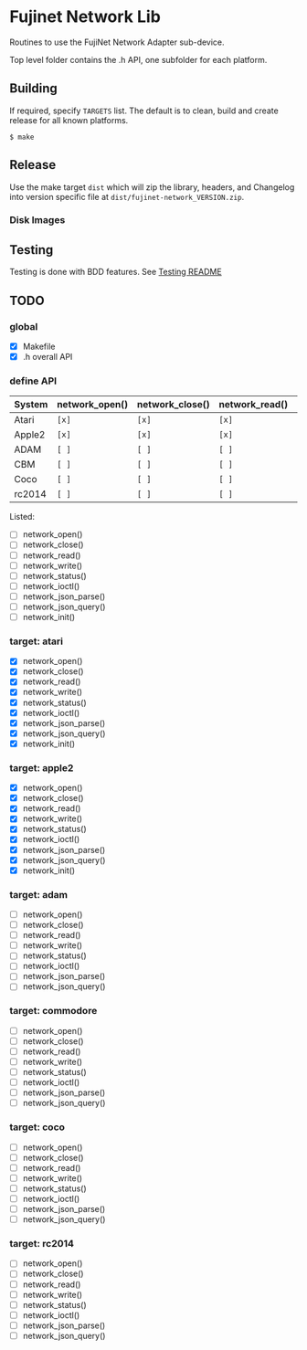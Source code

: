 # Fujinet Network Lib

Routines to use the FujiNet Network Adapter sub-device.

Top level folder contains the .h API, one subfolder for each platform.

## Building

If required, specify `TARGETS` list. The default is to clean, build and create release for all known platforms.

```shell
$ make
```

## Release

Use the make target `dist` which will zip the library, headers, and Changelog into version specific file at `dist/fujinet-network_VERSION.zip`.

### Disk Images

## Testing

Testing is done with BDD features. See [Testing README](testing/bdd-testing/README.md)

## TODO

### global

- [x] Makefile
- [x] .h overall API

### define API

|System | network_open() | network_close() | network_read() | network_write() | network_status() | network_ioctl() | network_json_parse() | network_json_query() | network_init() |
|-------|----------------|-----------------|----------------|-----------------|------------------|-----------------|----------------------|----------------------|----------------|
| Atari | `[x]`          |  `[x]`          | `[x]`          | `[x]`           | `[x]`            | `[x]`           | `[x]`                | `[x]`                | `[x]`          |
| Apple2| `[x]`          |  `[x]`          | `[x]`          | `[x]`           | `[x]`            | `[x]`           | `[x]`                | `[x]`                | `[x]`          |
| ADAM  | `[ ]`          |  `[ ]`          | `[ ]`          | `[ ]`           | `[ ]`            | `[ ]`           | `[ ]`                | `[ ]`                | `[ ]`          |
| CBM   | `[ ]`          |  `[ ]`          | `[ ]`          | `[ ]`           | `[ ]`            | `[ ]`           | `[ ]`                | `[ ]`                | `[ ]`          |
| Coco  | `[ ]`          |  `[ ]`          | `[ ]`          | `[ ]`           | `[ ]`            | `[ ]`           | `[ ]`                | `[ ]`                | `[ ]`          |
| rc2014| `[ ]`          |  `[ ]`          | `[ ]`          | `[ ]`           | `[ ]`            | `[ ]`           | `[ ]`                | `[ ]`                | `[ ]`          |

Listed:

- [ ] network_open()
- [ ] network_close()
- [ ] network_read()
- [ ] network_write()
- [ ] network_status()
- [ ] network_ioctl()
- [ ] network_json_parse()
- [ ] network_json_query()
- [ ] network_init()

### target: atari

- [x] network_open()
- [x] network_close()
- [x] network_read()
- [x] network_write()
- [x] network_status()
- [x] network_ioctl()
- [x] network_json_parse()
- [x] network_json_query()
- [x] network_init()

### target: apple2

- [x] network_open()
- [x] network_close()
- [x] network_read()
- [x] network_write()
- [x] network_status()
- [x] network_ioctl()
- [x] network_json_parse()
- [x] network_json_query()
- [x] network_init()

### target: adam

- [ ] network_open()
- [ ] network_close()
- [ ] network_read()
- [ ] network_write()
- [ ] network_status()
- [ ] network_ioctl()
- [ ] network_json_parse()
- [ ] network_json_query()

### target: commodore

- [ ] network_open()
- [ ] network_close()
- [ ] network_read()
- [ ] network_write()
- [ ] network_status()
- [ ] network_ioctl()
- [ ] network_json_parse()
- [ ] network_json_query()

### target: coco

- [ ] network_open()
- [ ] network_close()
- [ ] network_read()
- [ ] network_write()
- [ ] network_status()
- [ ] network_ioctl()
- [ ] network_json_parse()
- [ ] network_json_query()

### target: rc2014

- [ ] network_open()
- [ ] network_close()
- [ ] network_read()
- [ ] network_write()
- [ ] network_status()
- [ ] network_ioctl()
- [ ] network_json_parse()
- [ ] network_json_query()
